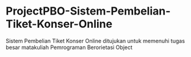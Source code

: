 # ProjectPBO-Sistem-Pembelian-Tiket-Konser-Online
Sistem Pembelian Tiket Konser Online ditujukan untuk memenuhi tugas besar matakuliah Pemrograman Berorietasi Object
